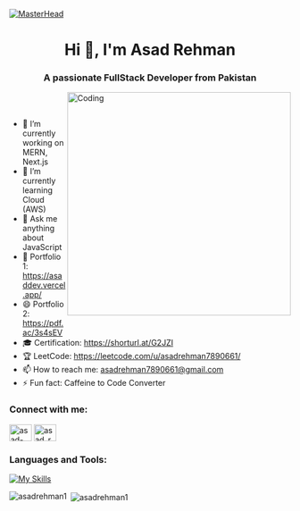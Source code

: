 [![MasterHead](https://firebasestorage.googleapis.com/v0/b/flexi-coding.appspot.com/o/dempgi7-520f8d5f-63d4-4453-8822-dbc149ae27f8.gif?alt=media&token=91c0c7b2-93c3-4029-b011-1a8703c5730d)](https://rishavchanda.io)
<h1 align="center">Hi 👋, I'm Asad Rehman</h1>
<h3 align="center">A passionate FullStack Developer from Pakistan</h3>
<img align="right" style="margin-bottom: 20px;" alt="Coding" width="400" src="https://cdn.dribbble.com/users/1162077/screenshots/3848914/programmer.gif">

<br><br>

- 🔭 I’m currently working on MERN, Next.js
- 🌱 I’m currently learning Cloud (AWS)
- 💬 Ask me anything about JavaScript
- 🚀 Portfolio 1: https://asaddev.vercel.app/
- 😄 Portfolio 2: https://pdf.ac/3s4sEV 
- 🎓 Certification: https://shorturl.at/G2JZI
- 🏆 LeetCode: https://leetcode.com/u/asadrehman7890661/
- 📫 How to reach me: asadrehman7890661@gmail.com
- ⚡ Fun fact: Caffeine to Code Converter
  
<h3 align="left">Connect with me:</h3>
<p align="left">
<a href="https://www.linkedin.com/in/asad-rehman-4b0b95366/" target="blank"><img align="center" src="https://raw.githubusercontent.com/rahuldkjain/github-profile-readme-generator/master/src/images/icons/Social/linked-in-alt.svg" alt="asad-rehman-4b0b95366" height="30" width="40" /></a>
<a href="https://instagram.com/choudharyasad_" target="blank"><img align="center" src="https://raw.githubusercontent.com/rahuldkjain/github-profile-readme-generator/master/src/images/icons/Social/instagram.svg" alt="asad_rehman" height="30" width="40" /></a>
</p>


### Languages and Tools:
[![My Skills](https://skillicons.dev/icons?i=javascript,typescript,react,next,nodejs,tailwind,mui,redux,mongo,redis,prisma,mysql,postman,jest,figma,docker,aws,githubactions,github,git)](https://skillicons.dev)

<p><img align="left" src="https://github-readme-stats.vercel.app/api/top-langs?username=asadrehman1&show_icons=true&locale=en&layout=compact&theme=tokyonight" alt="asadrehman1" /></p>

<p>&nbsp;<img align="center" src="https://github-readme-stats.vercel.app/api?username=asadrehman1&show_icons=true&locale=en&theme=tokyonight" alt="asadrehman1" /></p>
